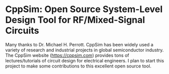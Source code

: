 # CppSim: Open Source System-Level Design Tool for RF/Mixed-Signal Circuits 
Many thanks to Dr. Michael H. Perrott. CppSim has been widely used a variety of research and industrial projects in global semiconductor industry. The CppSim website (https://cppsim.com) provides tons of lectures/tutorials of circuit design for electrical engineers. 
I plan to start this project to make some contributions to this excellent open source tool. 
